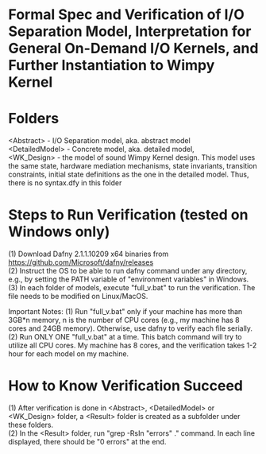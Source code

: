 # Formal Spec and Verification of I/O Separation Model, Interpretation for General On-Demand I/O Kernels, and Further Instantiation to Wimpy Kernel
Folders
=======================
\<Abstract> - I/O Separation model, aka. abstract model  
\<DetailedModel> - Concrete model, aka. detailed model,  
\<WK_Design> - the model of sound Wimpy Kernel design. This model uses the same state, hardware mediation mechanisms, state invariants, transition constraints, initial state definitions as the one in the detailed model. Thus, there is no syntax.dfy in this folder  


Steps to Run Verification (tested on Windows only)
=======================
(1) Download Dafny 2.1.1.10209 x64 binaries from https://github.com/Microsoft/dafny/releases  
(2) Instruct the OS to be able to run dafny command under any directory, e.g., by setting the PATH variable of "environment variables" in Windows.  
(3) In each folder of models, execute "full_v.bat" to run the verification. The file needs to be modified on Linux/MacOS.  

Important Notes: 
(1) Run "full_v.bat" only if your machine has more than 3GB*n memory, n is the number of CPU cores (e.g., my machine has 8 cores and 24GB memory). Otherwise, use dafny to verify each file serially.  
(2) Run ONLY ONE "full_v.bat" at a time. This batch command will try to utilize all CPU cores. My machine has 8 cores, and the verification takes 1-2 hour for each model on my machine.  

How to Know Verification Succeed
=======================
(1) After verification is done in \<Abstract>, \<DetailedModel> or \<WK_Design> folder, a \<Result> folder is created as a subfolder under these folders.  
(2) In the \<Result> folder, run "grep -RsIn "errors" ." command. In each line displayed, there should be "0 errors" at the end.  
